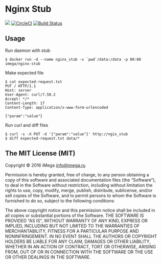 # Nginx Stub

[![](https://images.microbadger.com/badges/image/imega/nginx-stub.svg)](http://microbadger.com/images/imega/nginx-stub "Get your own image badge on microbadger.com") [![CircleCI](https://circleci.com/gh/imega-docker/nginx-stub.svg?style=svg)](https://circleci.com/gh/imega-docker/nginx-stub) [![Build Status](https://travis-ci.org/imega-docker/nginx-stub.svg?branch=master)](https://travis-ci.org/imega-docker/nginx-stub)

## Usage

Run daemon with stub
```
$ docker run -d --name nginx_stub -v `pwd`/data:/data -p 80:80 imega/nginx-stub
```

Make expected file
```
$ cat expected-request.txt
PUT / HTTP/1.1
Host: server
User-Agent: curl/7.50.2
Accept: */*
Content-Length: 17
Content-Type: application/x-www-form-urlencoded

{"param":"value"}
```

Run curl and diff files
```
$ curl -s -X PUT -d '{"param":"value"}' http://ngix_stub
$ diff expected-request.txt data/*
```

## The MIT License (MIT)

Copyright © 2016 iMega <info@imega.ru>

Permission is hereby granted, free of charge, to any person obtaining a copy of this software and associated documentation files (the “Software”), to deal in the Software without restriction, including without limitation the rights to use, copy, modify, merge, publish, distribute, sublicense, and/or sell copies of the Software, and to permit persons to whom the Software is furnished to do so, subject to the following conditions:

The above copyright notice and this permission notice shall be included in all copies or substantial portions of the Software.
THE SOFTWARE IS PROVIDED “AS IS”, WITHOUT WARRANTY OF ANY KIND, EXPRESS OR IMPLIED, INCLUDING BUT NOT LIMITED TO THE WARRANTIES OF MERCHANTABILITY, FITNESS FOR A PARTICULAR PURPOSE AND NONINFRINGEMENT. IN NO EVENT SHALL THE AUTHORS OR COPYRIGHT HOLDERS BE LIABLE FOR ANY CLAIM, DAMAGES OR OTHER LIABILITY, WHETHER IN AN ACTION OF CONTRACT, TORT OR OTHERWISE, ARISING FROM, OUT OF OR IN CONNECTION WITH THE SOFTWARE OR THE USE OR OTHER DEALINGS IN THE SOFTWARE.
